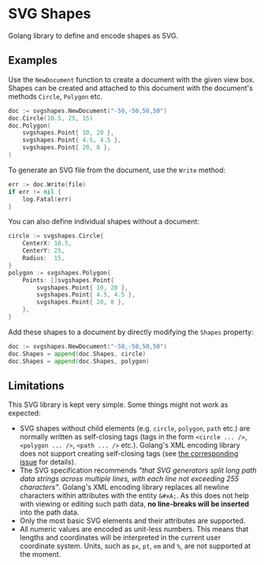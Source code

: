 SVG Shapes
==========

Golang library to define and encode shapes as SVG.


Examples
--------

Use the `NewDocument` function to create a document with the given view box.
Shapes can be created and attached to this document with the document's
methods `Circle`, `Polygon` etc.

```go
doc := svgshapes.NewDocument("-50,-50,50,50")
doc.Circle(10.5, 25, 15)
doc.Polygon(
	svgshapes.Point{ 10, 20 },
	svgshapes.Point{ 4.5, 4.5 },
	svgshapes.Point{ 20, 8 },
)
```

To generate an SVG file from the document, use the `Write` method:

```go
err := doc.Write(file)
if err != nil {
	log.Fatal(err)
}
```

You can also define individual shapes without a document:

```go
circle := svgshapes.Circle{
	CenterX: 10.5,
	CenterY: 25,
	Radius:  15,
}
polygon := svgshapes.Polygon{
	Points: []svgshapes.Point{
		svgshapes.Point{ 10, 20 },
		svgshapes.Point{ 4.5, 4.5 },
		svgshapes.Point{ 20, 8 },
	},
}
```

Add these shapes to a document by directly modifying the `Shapes` property:

```go
doc := svgshapes.NewDocument("-50,-50,50,50")
doc.Shapes = append(doc.Shapes, circle)
doc.Shapes = append(doc.Shapes, polygon)
```


Limitations
-----------

This SVG library is kept very simple.
Some things might not work as expected:

 - SVG shapes without child elements (e.g. `circle`, `polygon`, `path` etc.)
   are normally written as self-closing tags (tags in the form
   `<circle ... />`, `<polygon ... />`, `<path ... />` etc.).
   Golang's XML encoding library does not support creating self-closing tags
   (see [the corresponding issue](https://github.com/golang/go/issues/21399)
   for details).
 - The SVG specification recommends *"that SVG generators split long path data
   strings across multiple lines, with each line not exceeding 255 characters"*.
   Golang's XML encoding library replaces all newline characters within
   attributes with the entity `&#xA;`.
   As this does not help with viewing or editing such path data,
   **no line-breaks will be inserted** into the path data.
 - Only the most basic SVG elements and their attributes are supported.
 - All numeric values are encoded as unit-less numbers. This means that lengths
   and coordinates will be interpreted in the current user coordinate system.
   Units, such as `px`, `pt`, `em` and `%`, are not supported at the moment.

